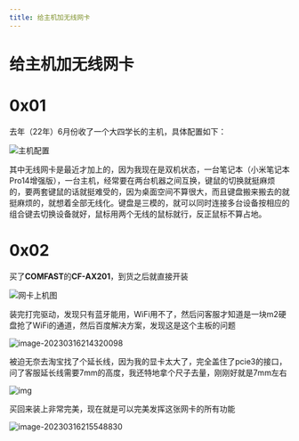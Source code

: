 ```yaml
---
title: 给主机加无线网卡
---
```

# 给主机加无线网卡

# 0x01

去年（22年）6月份收了一个大四学长的主机，具体配置如下：

![主机配置](https://alpha-blog-1300014916.cos.ap-guangzhou.myqcloud.com/img/%E4%B8%BB%E6%9C%BA%E9%85%8D%E7%BD%AE.jpg)

其中无线网卡是最近才加上的，因为我现在是双机状态，一台笔记本（小米笔记本Pro14增强版），一台主机，经常要在两台机器之间互换，键鼠的切换就挺麻烦的，要两套键鼠的话就挺难受的，因为桌面空间不算很大，而且键盘搬来搬去的就挺麻烦的，就想着全部无线化。键盘是三模的，就可以同时连接多台设备按相应的组合键去切换设备就好，鼠标用两个无线的鼠标就行，反正鼠标不算占地。

# 0x02

买了**COMFAST**的**CF-AX201**，到货之后就直接开装

![网卡上机图](https://alpha-blog-1300014916.cos.ap-guangzhou.myqcloud.com/img/image-20230316212254704.png)

装完打完驱动，发现只有蓝牙能用，WiFi用不了，然后问客服才知道是一块m2硬盘抢了WiFi的通道，然后百度解决方案，发现这是这个主板的问题

![image-20230316214320098](https://alpha-blog-1300014916.cos.ap-guangzhou.myqcloud.com/img/image-20230316214320098.png)

被迫无奈去淘宝找了个延长线，因为我的显卡太大了，完全盖住了pcie3的接口，问了客服延长线需要7mm的高度，我还特地拿个尺子去量，刚刚好就是7mm左右

![img](https://alpha-blog-1300014916.cos.ap-guangzhou.myqcloud.com/img/O1CN01fMAIo12FTYHI6EJgz_!!0-amp.jpg)

买回来装上非常完美，现在就是可以完美发挥这张网卡的所有功能

![image-20230316215548830](https://alpha-blog-1300014916.cos.ap-guangzhou.myqcloud.com/img/image-20230316215548830.png)
